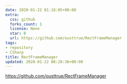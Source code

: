 ```yaml
---
date: 2020-01-22 01:18:05+00:00
extra:
  css: github
  forks_count: 1
  license: None
  star: 0
  url: https://github.com/ousttrue/RectFrameManager
tags:
- repository
- CSharp
title: RectFrameManager
updated: 2020-01-22 08:28:36+00:00
---
```


<https://github.com/ousttrue/RectFrameManager>
